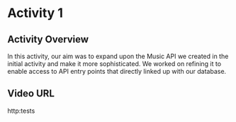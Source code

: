 # Activity 1

 ## Activity Overview
In this activity, our aim was to expand upon the Music API we created in the initial activity and make it more sophisticated. We worked on refining it to enable access to API entry points that directly linked up with our database.

## Video URL
http:tests
